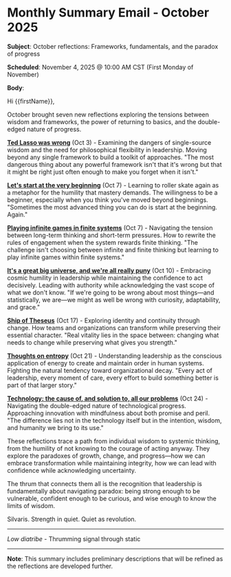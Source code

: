 # Monthly Summary Email - October 2025

**Subject**: October reflections: Frameworks, fundamentals, and the paradox of progress

**Scheduled**: November 4, 2025 @ 10:00 AM CST (First Monday of November)

**Body**:

Hi {{firstName}},

October brought seven new reflections exploring the tensions between wisdom and frameworks, the power of returning to basics, and the double-edged nature of progress.

**[Ted Lasso was wrong](https://lowdiatribe.net/r/ted-lasso)** (Oct 3) - Examining the dangers of single-source wisdom and the need for philosophical flexibility in leadership. Moving beyond any single framework to build a toolkit of approaches. "The most dangerous thing about any powerful framework isn't that it's wrong but that it might be right just often enough to make you forget when it isn't."

**[Let's start at the very beginning](https://lowdiatribe.net/r/beginning)** (Oct 7) - Learning to roller skate again as a metaphor for the humility that mastery demands. The willingness to be a beginner, especially when you think you've moved beyond beginnings. "Sometimes the most advanced thing you can do is start at the beginning. Again."

**[Playing infinite games in finite systems](https://lowdiatribe.net/r/infinite-games)** (Oct 7) - Navigating the tension between long-term thinking and short-term pressures. How to rewrite the rules of engagement when the system rewards finite thinking. "The challenge isn't choosing between infinite and finite thinking but learning to play infinite games within finite systems."

**[It's a great big universe, and we're all really puny](https://lowdiatribe.net/r/universe)** (Oct 10) - Embracing cosmic humility in leadership while maintaining the confidence to act decisively. Leading with authority while acknowledging the vast scope of what we don't know. "If we're going to be wrong about most things—and statistically, we are—we might as well be wrong with curiosity, adaptability, and grace."

**[Ship of Theseus](https://lowdiatribe.net/r/theseus)** (Oct 17) - Exploring identity and continuity through change. How teams and organizations can transform while preserving their essential character. "Real vitality lies in the space between: changing what needs to change while preserving what gives you strength."

**[Thoughts on entropy](https://lowdiatribe.net/r/entropy)** (Oct 21) - Understanding leadership as the conscious application of energy to create and maintain order in human systems. Fighting the natural tendency toward organizational decay. "Every act of leadership, every moment of care, every effort to build something better is part of that larger story."

**[Technology: the cause of, and solution to, all our problems](https://lowdiatribe.net/r/technology)** (Oct 24) - Navigating the double-edged nature of technological progress. Approaching innovation with mindfulness about both promise and peril. "The difference lies not in the technology itself but in the intention, wisdom, and humanity we bring to its use."

These reflections trace a path from individual wisdom to systemic thinking, from the humility of not knowing to the courage of acting anyway. They explore the paradoxes of growth, change, and progress—how we can embrace transformation while maintaining integrity, how we can lead with confidence while acknowledging uncertainty.

The thrum that connects them all is the recognition that leadership is fundamentally about navigating paradox: being strong enough to be vulnerable, confident enough to be curious, and wise enough to know the limits of wisdom.

Silvaris. Strength in quiet. Quiet as revolution.

---

*Low diatribe* - Thrumming signal through static

---

**Note**: This summary includes preliminary descriptions that will be refined as the reflections are developed further.